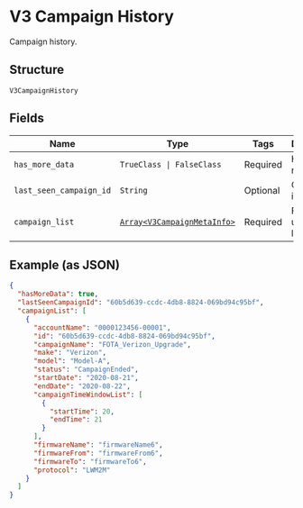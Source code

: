 
# V3 Campaign History

Campaign history.

## Structure

`V3CampaignHistory`

## Fields

| Name | Type | Tags | Description |
|  --- | --- | --- | --- |
| `has_more_data` | `TrueClass \| FalseClass` | Required | Has more report flag? |
| `last_seen_campaign_id` | `String` | Optional | Campaign identifier. |
| `campaign_list` | [`Array<V3CampaignMetaInfo>`](../../doc/models/v3-campaign-meta-info.md) | Required | Firmware upgrade list. |

## Example (as JSON)

```json
{
  "hasMoreData": true,
  "lastSeenCampaignId": "60b5d639-ccdc-4db8-8824-069bd94c95bf",
  "campaignList": [
    {
      "accountName": "0000123456-00001",
      "id": "60b5d639-ccdc-4db8-8824-069bd94c95bf",
      "campaignName": "FOTA_Verizon_Upgrade",
      "make": "Verizon",
      "model": "Model-A",
      "status": "CampaignEnded",
      "startDate": "2020-08-21",
      "endDate": "2020-08-22",
      "campaignTimeWindowList": [
        {
          "startTime": 20,
          "endTime": 21
        }
      ],
      "firmwareName": "firmwareName6",
      "firmwareFrom": "firmwareFrom6",
      "firmwareTo": "firmwareTo6",
      "protocol": "LWM2M"
    }
  ]
}
```

